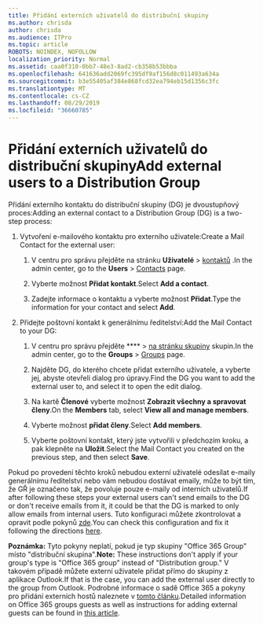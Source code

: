 ```yaml
---
title: Přidání externích uživatelů do distribuční skupiny
ms.author: chrisda
author: chrisda
ms.audience: ITPro
ms.topic: article
ROBOTS: NOINDEX, NOFOLLOW
localization_priority: Normal
ms.assetid: caa0f310-0bb7-48e3-8ad2-cb358b53bbba
ms.openlocfilehash: 641636add2069fc395df9af156d8c011493a634a
ms.sourcegitcommit: b3e55405af384e868fcd32ea794eb15d1356c3fc
ms.translationtype: MT
ms.contentlocale: cs-CZ
ms.lasthandoff: 08/29/2019
ms.locfileid: "36660785"
---
```

# <a name="add-external-users-to-a-distribution-group"></a><span data-ttu-id="94565-102">Přidání externích uživatelů do distribuční skupiny</span><span class="sxs-lookup"><span data-stu-id="94565-102">Add external users to a Distribution Group</span></span>

<span data-ttu-id="94565-103">Přidání externího kontaktu do distribuční skupiny (DG) je dvoustupňový proces:</span><span class="sxs-lookup"><span data-stu-id="94565-103">Adding an external contact to a Distribution Group (DG) is a two-step process:</span></span>
  
1. <span data-ttu-id="94565-104">Vytvoření e-mailového kontaktu pro externího uživatele:</span><span class="sxs-lookup"><span data-stu-id="94565-104">Create a Mail Contact for the external user:</span></span>
    
    1. <span data-ttu-id="94565-105">V centru pro správu přejděte na stránku **Uživatelé** > [kontaktů](https://admin.microsoft.com/adminportal/home#/Contact) .</span><span class="sxs-lookup"><span data-stu-id="94565-105">In the admin center, go to the **Users** > [Contacts](https://admin.microsoft.com/adminportal/home#/Contact) page.</span></span> 
    
    2. <span data-ttu-id="94565-106">Vyberte možnost **Přidat kontakt**.</span><span class="sxs-lookup"><span data-stu-id="94565-106">Select **Add a contact**.</span></span>
    
    3. <span data-ttu-id="94565-107">Zadejte informace o kontaktu a vyberte možnost **Přidat**.</span><span class="sxs-lookup"><span data-stu-id="94565-107">Type the information for your contact and select **Add**.</span></span>
    
2. <span data-ttu-id="94565-108">Přidejte poštovní kontakt k generálnímu ředitelství:</span><span class="sxs-lookup"><span data-stu-id="94565-108">Add the Mail Contact to your DG:</span></span>
    
    1. <span data-ttu-id="94565-109">V centru pro správu přejděte \*\*\*\* > [na stránku skupiny](https://admin.microsoft.com/adminportal/home#/groups) skupin.</span><span class="sxs-lookup"><span data-stu-id="94565-109">In the admin center, go to the **Groups** > [Groups](https://admin.microsoft.com/adminportal/home#/groups) page.</span></span> 
    
    2. <span data-ttu-id="94565-110">Najděte DG, do kterého chcete přidat externího uživatele, a vyberte jej, abyste otevřeli dialog pro úpravy.</span><span class="sxs-lookup"><span data-stu-id="94565-110">Find the DG you want to add the external user to, and select it to open the edit dialog.</span></span>
    
    3. <span data-ttu-id="94565-111">Na kartě **Členové** vyberte možnost **Zobrazit všechny a spravovat členy**.</span><span class="sxs-lookup"><span data-stu-id="94565-111">On the **Members** tab, select **View all and manage members**.</span></span> 
    
    4. <span data-ttu-id="94565-112">Vyberte možnost **přidat členy**.</span><span class="sxs-lookup"><span data-stu-id="94565-112">Select **Add members**.</span></span>
    
    5. <span data-ttu-id="94565-113">Vyberte poštovní kontakt, který jste vytvořili v předchozím kroku, a pak klepněte na **Uložit**.</span><span class="sxs-lookup"><span data-stu-id="94565-113">Select the Mail Contact you created on the previous step, and then select **Save**.</span></span>
    
<span data-ttu-id="94565-114">Pokud po provedení těchto kroků nebudou externí uživatelé odesílat e-maily generálnímu ředitelství nebo vám nebudou dostávat emaily, může to být tím, že GŘ je označeno tak, že povoluje pouze e-maily od interních uživatelů.</span><span class="sxs-lookup"><span data-stu-id="94565-114">If after following these steps your external users can't send emails to the DG or don't receive emails from it, it could be that the DG is marked to only allow emails from internal users.</span></span> <span data-ttu-id="94565-115">Tuto konfiguraci můžete zkontrolovat a opravit podle pokynů [zde](https://support.office.com/article/Fix-email-delivery-issues-for-error-code-5-7-133-in-Office-365-991abc19-7756-438f-abcb-39f69b80f284.aspx).</span><span class="sxs-lookup"><span data-stu-id="94565-115">You can check this configuration and fix it following the directions [here](https://support.office.com/article/Fix-email-delivery-issues-for-error-code-5-7-133-in-Office-365-991abc19-7756-438f-abcb-39f69b80f284.aspx).</span></span>
  
 <span data-ttu-id="94565-116">**Poznámka:** Tyto pokyny neplatí, pokud je typ skupiny "Office 365 Group" místo "distribuční skupina".</span><span class="sxs-lookup"><span data-stu-id="94565-116">**Note:** These instructions don't apply if your group's type is "Office 365 group" instead of "Distribution group."</span></span> <span data-ttu-id="94565-117">V takovém případě můžete externí uživatele přidat přímo do skupiny z aplikace Outlook.</span><span class="sxs-lookup"><span data-stu-id="94565-117">If that is the case, you can add the external user directly to the group from Outlook.</span></span> <span data-ttu-id="94565-118">Podrobné informace o sadě Office 365 a pokyny pro přidání externích hostů naleznete v [tomto článku](https://support.office.com/article/Guest-access-in-Office-365-Groups-bfc7a840-868f-4fd6-a390-f347bf51aff6.aspx).</span><span class="sxs-lookup"><span data-stu-id="94565-118">Detailed information on Office 365 groups guests as well as instructions for adding external guests can be found in [this article](https://support.office.com/article/Guest-access-in-Office-365-Groups-bfc7a840-868f-4fd6-a390-f347bf51aff6.aspx).</span></span>
  